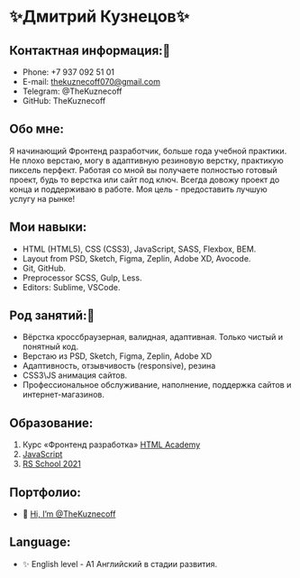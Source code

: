 # ✨Дмитрий Кузнецов✨

## Контактная информация:👀
- Phone: +7 937 092 51 01
- E-mail: thekuznecoff070@gmail.com
- Telegram: @TheKuznecoff
- GitHub: TheKuznecoff

## Обо мне:

Я начинающий Фронтенд разработчик, больше года учебной практики.
Не плохо верстаю, могу в адаптивную резиновую верстку, практикую пиксель перфект.
Работая со мной вы получаете полностью готовый проект, будь то верстка или сайт под ключ. Всегда довожу проект до конца и поддерживаю в работе.
Моя цель - предоставить лучшую услугу на рынке!

## Мои навыки:

- HTML (HTML5), CSS (CSS3), JavaScript, SASS, Flexbox, BEM.
- Layout from PSD, Sketch, Figma, Zeplin, Adobe XD, Avocode.
- Git, GitHub.
- Preprocessor SCSS, Gulp, Less.
- Editors: Sublime, VSCode.

## Род занятий:💞️

- Вёрстка кроссбраузерная, валидная, адаптивная. Только чистый и понятный код.
- Верстаю из PSD, Sketch, Figma, Zeplin, Adobe XD
- Адаптивность, отзывчивость (responsive), резина
- CSS3\JS анимация сайтов.
- Профессиональное обслуживание, наполнение, поддержка сайтов и интернет-магазинов.

## Образование:

1. Курс «Фронтенд разработка» [HTML Academy](https://htmlacademy.ru)
2. [JavaScript](https://learn.javascript.ru/)
3. [RS School 2021](https://rs.school/)
 
## Портфолио:
- 👋 [Hi, I’m @TheKuznecoff](https://thekuznecoff.github.io/portfolio/)

## Language:

- ✨ English level - A1
Английский в стадии развития.

